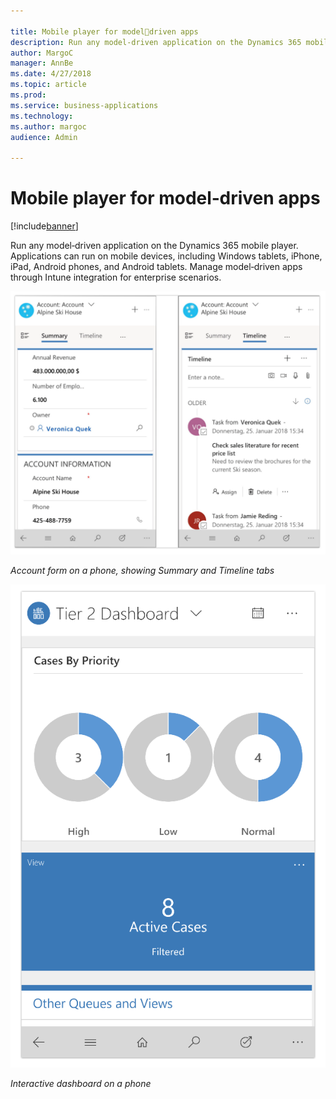 ```yaml
---

title: Mobile player for modeldriven apps
description: Run any model‑driven application on the Dynamics 365 mobile player.
author: MargoC
manager: AnnBe
ms.date: 4/27/2018
ms.topic: article
ms.prod: 
ms.service: business-applications
ms.technology: 
ms.author: margoc
audience: Admin

---
```

#  Mobile player for model‑driven apps




[!include[banner](../../../../includes/banner.md)]

Run any model‑driven application on the Dynamics 365 mobile player. Applications
can run on mobile devices, including Windows tablets, iPhone, iPad, Android
phones, and Android tablets. Manage model‑driven apps through Intune integration
for enterprise scenarios.

![Two screenshots of the account form on a mobile device, showing summary and timeline tabs](media/mobile-player-model-driven-apps-1.png "Two screenshots of the account form on a mobile device, showing summary and timeline tabs")
<!-- Picture 5 -->


*Account form on a phone, showing Summary and Timeline tabs*

![A screenshot of the interactive dashboard on a mobile device](media/mobile-player-model-driven-apps-2.png "A screenshot of the interactive dashboard on a mobile device")
<!-- Picture 6 -->


*Interactive dashboard on a phone*
